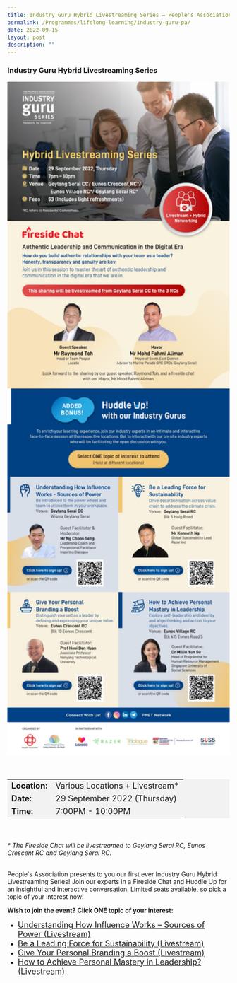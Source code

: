 ```yaml
---
title: Industry Guru Hybrid Livestreaming Series — People's Association
permalink: /Programmes/lifelong-learning/industry-guru-pa/
date: 2022-09-15
layout: post
description: ""
---
```

###  Industry Guru Hybrid Livestreaming Series ###

<img
src="/images/Programmes%20(September%202022)/Hybrid_Livestreaming_Series.jpg" style="width:600px; height:auto">

<div style="padding:20px 0 20px 0">
	<table  style="font-size:130%; background-color:#f2f2f2">
		<tbody>
			<tr>
				 <td><b>Location:</b></td><td>Various Locations + Livestream*</td>
			</tr>
			<tr>
			 <td><b>Date:</b></td><td>29 September 2022 (Thursday)</td>
			</tr>
			<tr>
				<td> <b>Time:</b> </td><td>7:00PM - 10:00PM</td>
			</tr>
		</tbody>
	</table>
</div>

<div>
<p><i>* The Fireside Chat will be livestreamed to Geylang Serai RC, Eunos Crescent RC and Geylang Serai RC.</i></br></br>

People's Association presents to you our first ever Industry Guru Hybrid Livestreaming Series!
Join our experts in a Fireside Chat and Huddle Up for an insightful and interactive conversation. 
Limited seats available, so pick a topic of your interest now!</p>
<p>
		<b>Wish to join the event? Click ONE topic of your interest:</b>
</p>
<div>
<ul>
	<li><a href="https://www.onepa.gov.sg/courses/C026963510" style="font-size:18px">Understanding How Influence Works – Sources of Power (Livestream)</a></li>
	<li><a href="https://www.onepa.gov.sg/courses/C026963624" style="font-size:18px">Be a Leading Force for Sustainability (Livestream)</a></li>
	<li><a href="https://www.onepa.gov.sg/courses/C026963697" style="font-size:18px">Give Your Personal Branding a Boost (Livestream)</a></li>
	<li><a href="https://www.onepa.gov.sg/courses/C026963570" style="font-size:18px">How to Achieve Personal Mastery in Leadership? (Livestream)</a></li>
	</ul>
</div>